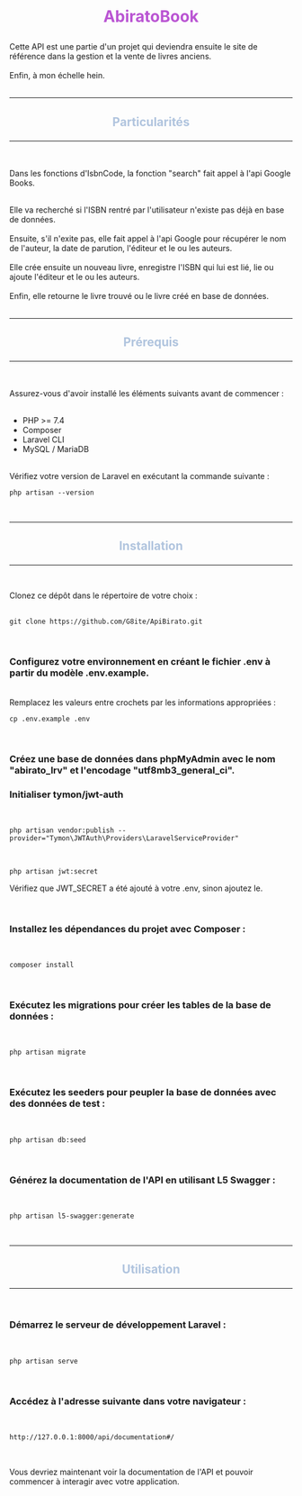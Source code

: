 # <p align="center" style="color:MediumOrchid;">AbiratoBook</p>

Cette API est une partie d'un projet qui deviendra ensuite le site de référence dans la gestion et la vente de livres anciens.
<br><br>
Enfin, à mon échelle hein.
<br><br>
***

## <p align="center" style="color:LightSteelBlue;">Particularités</p>
***
<br><br>
Dans les fonctions d'IsbnCode, la fonction "search" fait appel à l'api Google Books.
<br><br>

Elle va recherché si l'ISBN rentré par l'utilisateur n'existe pas déjà en base de données.
<br><br>
Ensuite, s'il n'exite pas, elle fait appel à l'api Google pour récupérer le nom de l'auteur, la date de parution, l'éditeur et le ou les auteurs.
<br><br>
Elle crée ensuite un nouveau livre, enregistre l'ISBN qui lui est lié, lie ou ajoute l'éditeur et le ou les auteurs.
<br><br>
Enfin, elle retourne le livre trouvé ou le livre créé en base de données.
<br><br>
***
## <p align="center" style="color:LightSteelBlue;">Prérequis</p>
***
<br><br>
Assurez-vous d'avoir installé les éléments suivants avant de commencer :
<br><br>
- PHP >= 7.4
- Composer
- Laravel CLI
- MySQL / MariaDB

<br>
Vérifiez votre version de Laravel en exécutant la commande suivante :

<br>

```shell
php artisan --version
```
<br>

***

## <p align="center" style="color:LightSteelBlue;">Installation</p>

***

<br>

Clonez ce dépôt dans le répertoire de votre choix :
<br><br>

```shell
git clone https://github.com/G8ite/ApiBirato.git
```

<br>

### Configurez votre environnement en créant le fichier .env à partir du modèle .env.example. 

<br>
Remplacez les valeurs entre crochets par les informations appropriées :

<br>

```shell
cp .env.example .env
```

<br>

### Créez une base de données dans phpMyAdmin avec le nom "abirato_lrv" et l'encodage "utf8mb3_general_ci".

### Initialiser tymon/jwt-auth

<br>

```shell
php artisan vendor:publish --provider="Tymon\JWTAuth\Providers\LaravelServiceProvider"
```

<br>

```shell
php artisan jwt:secret
```

Vérifiez que JWT_SECRET a été ajouté à votre .env, sinon ajoutez le.

<br>

### Installez les dépendances du projet avec Composer :
<br>

```shell
composer install
```

<br>

### Exécutez les migrations pour créer les tables de la base de données :
<br>

```shell
php artisan migrate
```
<br>

### Exécutez les seeders pour peupler la base de données avec des données de test :
<br>

```shell
php artisan db:seed
```
<br>

### Générez la documentation de l'API en utilisant L5 Swagger :
<br>

```shell
php artisan l5-swagger:generate
```
<br>

***

## <p align="center" style="color:LightSteelBlue;">Utilisation</p>
***
<br>

### Démarrez le serveur de développement Laravel :
<br>

```shell
php artisan serve
```
<br>

### Accédez à l'adresse suivante dans votre navigateur :
<br>

```bash
http://127.0.0.1:8000/api/documentation#/
```
<br>

Vous devriez maintenant voir la documentation de l'API et pouvoir commencer à interagir avec votre application.


